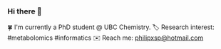 ### Hi there 👋


:four_leaf_clover: I'm currently a PhD student @ UBC Chemistry.
:label: Research interest: #metabolomics #informatics
:envelope: Reach me: philipxsp@hotmail.com


<!--
:cn:
- 🔭 I’m currently working on ...
- 🌱 I’m currently learning ...
- 👯 I’m looking to collaborate on ...
- 🤔 I’m looking for help with ...
- 💬 Ask me about ...
- 📫 How to reach me: ...
- 😄 Pronouns: ...
- ⚡ Fun fact: ...
-->

